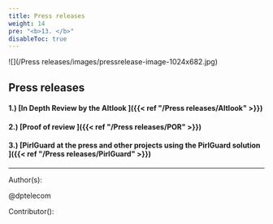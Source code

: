 ```yaml
---
title: Press releases
weight: 14
pre: "<b>13. </b>"
disableToc: true
---
```


![](/Press releases/images/pressrelease-image-1024x682.jpg)


## Press releases

#### 1.) [In Depth Review by the Altlook ]({{< ref "/Press releases/Altlook" >}})
#### 2.) [Proof of review ]({{< ref "/Press releases/POR" >}})
#### 3.) [PirlGuard at the press and other projects using the PirlGuard solution ]({{< ref "/Press releases/PirlGuard" >}})






---
Author(s):  


@dptelecom

Contributor():



